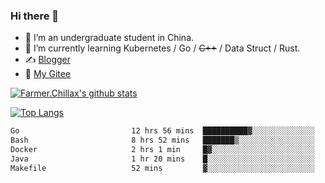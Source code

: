 ### Hi there 👋

- 🔭 I’m an undergraduate student in China.
- 🌱 I’m currently learning Kubernetes / Go / ~~C++~~ / Data Struct / Rust.
- ✍️ [Blogger](https://blog.farmer233.top)
- 🤔 [My Gitee](https://gitee.com/Farmer-chong)


[![Farmer.Chillax's github stats](https://github-readme-stats.vercel.app/api?username=FarmerChillax)](https://github.com/anuraghazra/github-readme-stats)

[![Top Langs](https://github-readme-stats.vercel.app/api/top-langs/?username=FarmerChillax&layout=compact&hide=html,css,javascript)](https://github.com/anuraghazra/github-readme-stats)


<a href="https://wakatime.com/@Farmer"> </a>
          <!--START_SECTION:waka-->

```txt
Go                         12 hrs 56 mins  ██████████▓░░░░░░░░░░░░░░   42.33 %
Bash                       8 hrs 52 mins   ███████▒░░░░░░░░░░░░░░░░░   29.07 %
Docker                     2 hrs 1 min     █▓░░░░░░░░░░░░░░░░░░░░░░░   06.64 %
Java                       1 hr 20 mins    █░░░░░░░░░░░░░░░░░░░░░░░░   04.39 %
Makefile                   52 mins         ▓░░░░░░░░░░░░░░░░░░░░░░░░   02.85 %
```

<!--END_SECTION:waka-->



<!--
**Farmer-chong/Farmer-chong** is a ✨ _special_ ✨ repository because its `README.md` (this file) appears on your GitHub profile.

Here are some ideas to get you started:

- 🔭 I’m currently working on ...
- 🌱 I’m currently learning ...
- 👯 I’m looking to collaborate on ...
- 🤔 I’m looking for help with ...
- 💬 Ask me about ...
- 📫 How to reach me: ...
- 😄 Pronouns: ...
- ⚡ Fun fact: ...
-->
